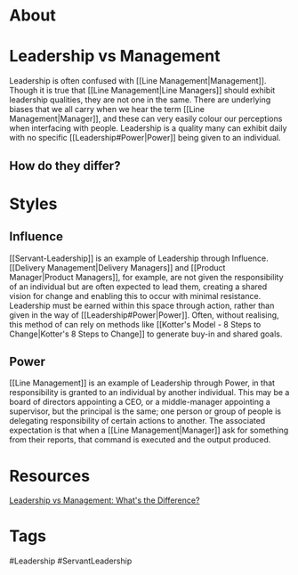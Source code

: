 # About

# Leadership vs Management
Leadership is often confused with [[Line Management|Management]]. Though it is true that [[Line Management|Line Managers]] should exhibit leadership qualities, they are not one in the same. There are underlying biases that we all carry when we hear the term [[Line Management|Manager]], and these can very easily colour our perceptions when interfacing with people. Leadership is a quality many can exhibit daily with no specific [[Leadership#Power|Power]] being given to an individual.
## How do they differ?


# Styles
## Influence
[[Servant-Leadership]] is an example of Leadership through Influence. [[Delivery Management|Delivery Managers]] and [[Product Manager|Product Managers]], for example, are not given the responsibility of an individual but are often expected to lead them, creating a shared vision for change and enabling this to occur with minimal resistance. Leadership must be earned within this space through action, rather than given in the way of [[Leadership#Power|Power]]. Often, without realising, this method of can rely on methods like [[Kotter's Model - 8 Steps to Change|Kotter's 8 Steps to Change]] to generate buy-in and shared goals.
## Power
[[Line Management]] is an example of Leadership through Power, in that responsibility is granted to an individual by another individual. This may be a board of directors appointing a CEO, or a middle-manager appointing a supervisor, but the principal is the same; one person or group of people is delegating responsibility of certain actions to another. The associated expectation is that when a [[Line Management|Manager]] ask for something from their reports, that command is executed and the output produced.
# Resources
[Leadership vs Management: What's the Difference?](https://online.hbs.edu/blog/post/leadership-vs-management)
# Tags
#Leadership #ServantLeadership